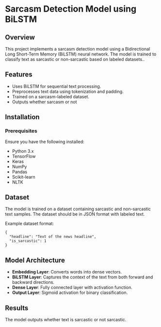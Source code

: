 # Sarcasm Detection Model using BiLSTM

## Overview
This project implements a sarcasm detection model using a Bidirectional Long Short-Term Memory (BiLSTM) neural network. The model is trained to classify text as sarcastic or non-sarcastic based on labeled datasets..

## Features
- Uses BiLSTM for sequential text processing.
- Preprocesses text data using tokenization and padding.
- Trained on a sarcasm-labeled dataset.
- Outputs whether sarcasm or not

## Installation
### Prerequisites
Ensure you have the following installed:
- Python 3.x
- TensorFlow
- Keras
- NumPy
- Pandas
- Scikit-learn
- NLTK

## Dataset
The model is trained on a dataset containing sarcastic and non-sarcastic text samples. The dataset should be in JSON format with labeled text.

Example dataset format:
```
{
  "headline": "Text of the news headline",
  "is_sarcastic": 1
}
```

## Model Architecture
- **Embedding Layer**: Converts words into dense vectors.
- **BiLSTM Layer**: Captures the context of the text from both forward and backward directions.
- **Dense Layer**: Fully connected layer with activation function.
- **Output Layer**: Sigmoid activation for binary classification.

## Results
The model outputs whether text is sarcastic or not sarcastic.

